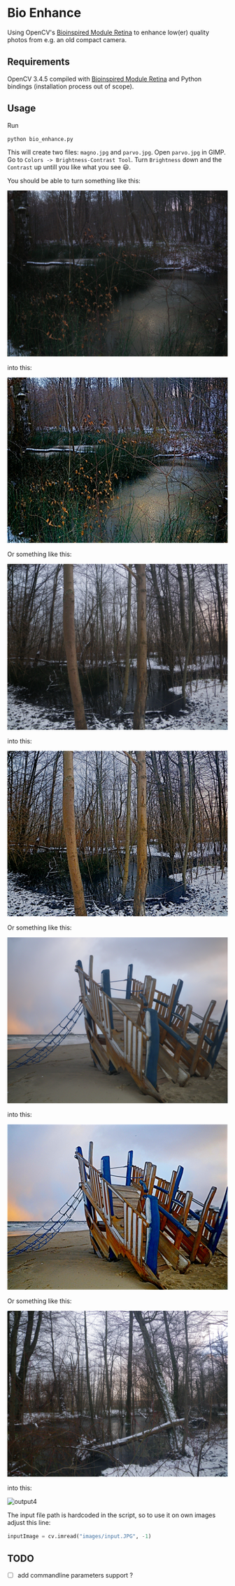Bio Enhance
===========

Using OpenCV's [Bioinspired Module Retina](https://docs.opencv.org/3.4/d2/d94/bioinspired_retina.html) to
enhance low(er) quality photos from e.g. an old compact camera.

Requirements
------------

OpenCV 3.4.5 compiled with [Bioinspired Module Retina](https://docs.opencv.org/3.4/d2/d94/bioinspired_retina.html)
and Python bindings (installation process out of scope).

Usage
-----

Run

```sh
python bio_enhance.py
```

This will create two files: `magno.jpg` and `parvo.jpg`. Open `parvo.jpg` in GIMP.
Go to `Colors -> Brightness-Contrast Tool`. Turn `Brightness` down and
the `Contrast` up untill you like what you see :smiley:.

You should be able to turn something like this:

![input](images/input.JPG)

into this:

![output](images/output.JPG)

Or something like this:

![input2](images/input2.JPG)

into this:

![output2](images/output2.JPG)

Or something like this:

![input3](images/input3.JPG)

into this:

![output3](images/output3.JPG)

Or something like this:

![input4](images/input4.JPG)

into this:

![output4](images/output4.JPG)

The input file path is hardcoded in the script, so to use it on own images adjust this line:

```py
inputImage = cv.imread("images/input.JPG", -1)
```

TODO
----

 - [ ] add commandline parameters support ?
